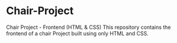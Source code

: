 # Chair-Project
Chair Project - Frontend (HTML &amp; CSS) This repository contains the frontend of a chair Project built using only HTML and CSS.
